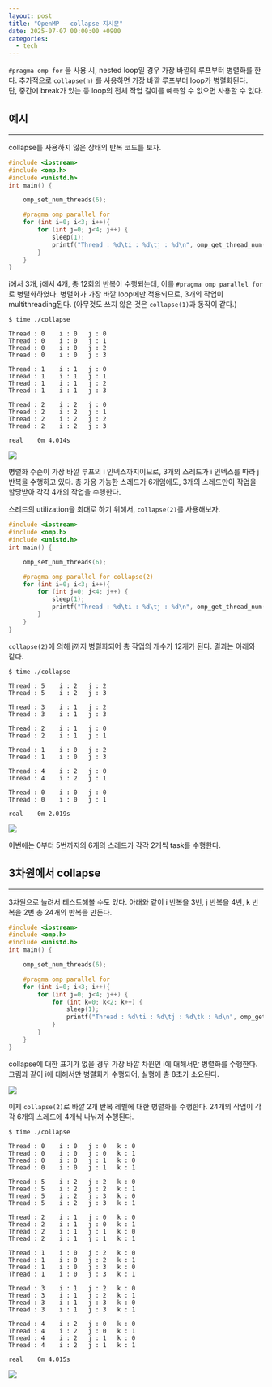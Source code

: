 ```yaml
---
layout: post
title: "OpenMP - collapse 지시문"
date: 2025-07-07 00:00:00 +0900
categories:
  - tech
---
```


`#pragma omp for` 을 사용 시, nested loop일 경우 가장 바깥의 루프부터 병렬화를 한다.
추가적으로 `collapse(n)` 를 사용하면 가장 바깥 루프부터 loop가 병렬화된다.  
단, 중간에 break가 있는 등 loop의 전체 작업 길이를 예측할 수 없으면 사용할 수 없다.

## 예시
---
collapse를 사용하지 않은 상태의 반복 코드를 보자.

```cpp
#include <iostream>
#include <omp.h>
#include <unistd.h>
int main() {

    omp_set_num_threads(6);

    #pragma omp parallel for
    for (int i=0; i<3; i++){
        for (int j=0; j<4; j++) {
            sleep(1);
            printf("Thread : %d\ti : %d\tj : %d\n", omp_get_thread_num(), i, j);
        }
    }
}
```
i에서 3개, j에서 4개, 총 12회의 반복이 수행되는데, 이를 `#pragma omp parallel for`로 병렬화하였다.
병렬화가 가장 바깥 loop에만 적용되므로, 3개의 작업이 multithreading된다.
(아무것도 쓰지 않은 것은 `collapse(1)`과 동작이 같다.)

```
$ time ./collapse

Thread : 0    i : 0   j : 0
Thread : 0    i : 0   j : 1
Thread : 0    i : 0   j : 2
Thread : 0    i : 0   j : 3

Thread : 1    i : 1   j : 0
Thread : 1    i : 1   j : 1
Thread : 1    i : 1   j : 2
Thread : 1    i : 1   j : 3

Thread : 2    i : 2   j : 0
Thread : 2    i : 2   j : 1
Thread : 2    i : 2   j : 2
Thread : 2    i : 2   j : 3

real    0m 4.014s
```

![](https://axqxbktknqat.objectstorage.ap-chuncheon-1.oci.customer-oci.com/p/x3c6dl2qfNZsDPc-JZrqIhRn3xzFhMvEz_7wHM1FFXpkxE8_wMXctQZCts4NVm76/n/axqxbktknqat/b/image_bucket/o/blog/openMP/diagram1.png)

병렬화 수준이 가장 바깥 루프의 i 인덱스까지이므로, 3개의 스레드가 i 인덱스를 따라 j 반복을 수행하고 있다.
총 가용 가능한 스레드가 6개임에도, 3개의 스레드만이 작업을 할당받아 각각 4개의 작업을 수행한다.




스레드의 utilization을 최대로 하기 위해서, `collapse(2)`를 사용해보자.

```cpp
#include <iostream>
#include <omp.h>
#include <unistd.h>
int main() {

    omp_set_num_threads(6);

    #pragma omp parallel for collapse(2)
    for (int i=0; i<3; i++){
        for (int j=0; j<4; j++) {
            sleep(1);
            printf("Thread : %d\ti : %d\tj : %d\n", omp_get_thread_num(), i, j);
        }
    }
}
```
`collapse(2)`에 의해 j까지 병렬화되어 총 작업의 개수가 12개가 된다.
결과는 아래와 같다.
```
$ time ./collapse

Thread : 5    i : 2   j : 2
Thread : 5    i : 2   j : 3

Thread : 3    i : 1   j : 2
Thread : 3    i : 1   j : 3

Thread : 2    i : 1   j : 0
Thread : 2    i : 1   j : 1

Thread : 1    i : 0   j : 2
Thread : 1    i : 0   j : 3

Thread : 4    i : 2   j : 0
Thread : 4    i : 2   j : 1

Thread : 0    i : 0   j : 0
Thread : 0    i : 0   j : 1

real    0m 2.019s
```

![](https://axqxbktknqat.objectstorage.ap-chuncheon-1.oci.customer-oci.com/p/x3c6dl2qfNZsDPc-JZrqIhRn3xzFhMvEz_7wHM1FFXpkxE8_wMXctQZCts4NVm76/n/axqxbktknqat/b/image_bucket/o/blog/openMP/diagram2.png)

이번에는 0부터 5번까지의 6개의 스레드가 각각 2개씩 task를 수행한다.


## 3차원에서 collapse
---
3차원으로 늘려서 테스트해볼 수도 있다. 아래와 같이 i 반복을 3번, j 반복을 4번, k 반복을 2번 총 24개의 반복을 만든다.
```cpp
#include <iostream>
#include <omp.h>
#include <unistd.h>
int main() {

    omp_set_num_threads(6);

    #pragma omp parallel for
    for (int i=0; i<3; i++){
        for (int j=0; j<4; j++) {
            for (int k=0; k<2; k++) {
                sleep(1);
                printf("Thread : %d\ti : %d\tj : %d\tk : %d\n", omp_get_thread_num(), i, j, k);
            }
        }
    }
}
```
collapse에 대한 표기가 없을 경우 가장 바깥 차원인 i에 대해서만 병렬화를 수행한다.
그림과 같이 i에 대해서만 병렬화가 수행되어, 실행에 총 8초가 소요된다.

![](https://axqxbktknqat.objectstorage.ap-chuncheon-1.oci.customer-oci.com/p/x3c6dl2qfNZsDPc-JZrqIhRn3xzFhMvEz_7wHM1FFXpkxE8_wMXctQZCts4NVm76/n/axqxbktknqat/b/image_bucket/o/blog/openMP/diagram3.png)


이제 `collapse(2)`로 바깥 2개 반복 레벨에 대한 병렬화를 수행한다. 24개의 작업이 각각 6개의 스레드에 4개씩 나눠져 수행된다. 

```
$ time ./collapse

Thread : 0    i : 0   j : 0   k : 0
Thread : 0    i : 0   j : 0   k : 1
Thread : 0    i : 0   j : 1   k : 0
Thread : 0    i : 0   j : 1   k : 1

Thread : 5    i : 2   j : 2   k : 0
Thread : 5    i : 2   j : 2   k : 1
Thread : 5    i : 2   j : 3   k : 0
Thread : 5    i : 2   j : 3   k : 1

Thread : 2    i : 1   j : 0   k : 0
Thread : 2    i : 1   j : 0   k : 1
Thread : 2    i : 1   j : 1   k : 0
Thread : 2    i : 1   j : 1   k : 1

Thread : 1    i : 0   j : 2   k : 0
Thread : 1    i : 0   j : 2   k : 1
Thread : 1    i : 0   j : 3   k : 0
Thread : 1    i : 0   j : 3   k : 1

Thread : 3    i : 1   j : 2   k : 0
Thread : 3    i : 1   j : 2   k : 1
Thread : 3    i : 1   j : 3   k : 0
Thread : 3    i : 1   j : 3   k : 1

Thread : 4    i : 2   j : 0   k : 0
Thread : 4    i : 2   j : 0   k : 1
Thread : 4    i : 2   j : 1   k : 0
Thread : 4    i : 2   j : 1   k : 1

real    0m 4.015s
```

![](https://axqxbktknqat.objectstorage.ap-chuncheon-1.oci.customer-oci.com/p/x3c6dl2qfNZsDPc-JZrqIhRn3xzFhMvEz_7wHM1FFXpkxE8_wMXctQZCts4NVm76/n/axqxbktknqat/b/image_bucket/o/blog/openMP/diagram4.png)